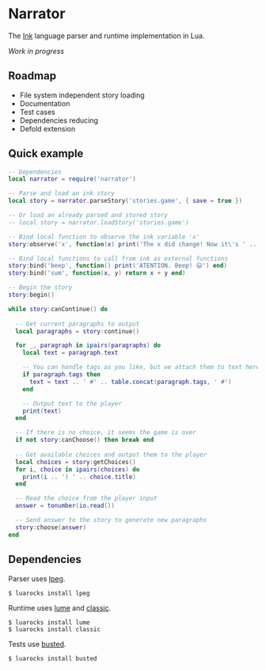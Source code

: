 # Narrator
The [Ink](https://www.inklestudios.com/ink/) language parser and runtime implementation in Lua.

*Work in progress*

## Roadmap
- File system independent story loading
- Documentation
- Test cases
- Dependencies reducing
- Defold extension

## Quick example

```lua
-- Dependencies
local narrator = require('narrator')

-- Parse and load an ink story
local story = narrator.parseStory('stories.game', { save = true })

-- Or load an already parsed and stored story
-- local story = narrator.loadStory('stories.game')

-- Bind local function to observe the ink variable 'x'
story:observe('x', function(x) print('The x did change! Now it\'s ' .. x) end)

-- Bind local functions to call from ink as external functions
story:bind('beep', function() print('ATENTION. Beep! 😃') end)
story:bind('sum', function(x, y) return x + y end)

-- Begin the story
story:begin()

while story:canContinue() do
  
  -- Get current paragraphs to output
  local paragraphs = story:continue()

  for _, paragraph in ipairs(paragraphs) do
    local text = paragraph.text

    -- You can handle tags as you like, but we attach them to text here.
    if paragraph.tags then
      text = text .. ' #' .. table.concat(paragraph.tags, ' #')
    end

    -- Output text to the player
    print(text)
  end

  -- If there is no choice, it seems the game is over
  if not story:canChoose() then break end
  
  -- Get available choices and output them to the player
  local choices = story:getChoices()
  for i, choice in ipairs(choices) do
    print(i .. ') ' .. choice.title)
  end

  -- Read the choice from the player input
  answer = tonumber(io.read())

  -- Send answer to the story to generate new paragraphs
  story:choose(answer)
end
```

## Dependencies

Parser uses [lpeg](http://www.inf.puc-rio.br/~roberto/lpeg/).
```
$ luarocks install lpeg
```

Runtime uses [lume](https://github.com/rxi/lume/) and [classic](https://github.com/rxi/classic).
```
$ luarocks install lume
$ luarocks install classic
```

Tests use [busted](https://github.com/Olivine-Labs/busted).
```
$ luarocks install busted
```